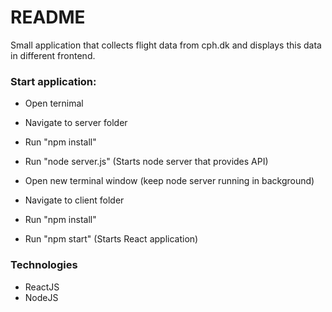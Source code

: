 # README #

Small application that collects flight data from cph.dk and displays this data in different frontend.

### Start application:  ###

* Open ternimal
* Navigate to server folder
* Run "npm install"
* Run "node server.js" (Starts node server that provides API)

* Open new terminal window (keep node server running in background)
* Navigate to client folder
* Run "npm install"
* Run "npm start" (Starts React application)

### Technologies ###

* ReactJS
* NodeJS